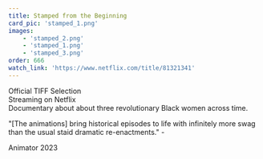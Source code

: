 ```yaml
---
title: Stamped from the Beginning
card_pic: 'stamped_1.png'
images:
    - 'stamped_2.png'
    - 'stamped_1.png'
    - 'stamped_3.png'
order: 666
watch_link: 'https://www.netflix.com/title/81321341'
---
```


Official TIFF Selection<br>
Streaming on Netflix<br>
Documentary about about three revolutionary Black women across time.

"[The animations] bring historical episodes to life with infinitely more swag than the usual staid dramatic re-enactments." - 

Animator 2023
